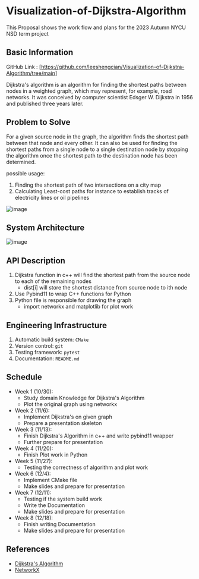 # Visualization-of-Dijkstra-Algorithm
This Proposal shows the work flow and plans for the 2023 Autumn NYCU NSD term project

## Basic Information

GitHub Link : [https://github.com/leeshengcian/Visualization-of-Dijkstra-Algorithm/tree/main]

Dijkstra's algorithm is an algorithm for finding the shortest paths between 
nodes in a weighted graph, which may represent, for example, road networks. 
It was conceived by computer scientist Edsger W. Dijkstra in 1956 and published three years later.

## Problem to Solve

For a given source node in the graph, the algorithm finds the shortest path between 
that node and every other. It can also be used for finding the shortest paths from 
a single node to a single destination node by stopping the algorithm 
once the shortest path to the destination node has been determined.

possible usage:

1. Finding the shortest path of two intersections on a city map
2. Calculating Least-cost paths for instance to establish tracks of electricity lines or oil pipelines

![image](https://github.com/leeshengcian/Visualization-of-Dijkstra-Algorithm/blob/main/image/DijkstraDemo.gif)

## System Architecture

![image](https://github.com/leeshengcian/Visualization-of-Dijkstra-Algorithm/blob/main/image/term_project_work_flow.png)

## API Description

1. Dijkstra function in c++ will find the shortest path from the source node to each of the remaining nodes
    - dist[i] will store the shortest distance from source node to ith node
2. Use Pybind11 to wrap C++ functions for Python
3. Python file is responsible for drawing the graph
    - import networkx and matplotlib for plot work

## Engineering Infrastructure

1. Automatic build system: `CMake`
2. Version control: `git`
3. Testing framework: `pytest`
4. Documentation: `README.md`

## Schedule

* Week 1 (10/30):
    - Study domain Knowledge for Dijkstra's Algorithm
    - Plot the original graph using networkx
* Week 2 (11/6):
    - Implement Dijkstra's on given graph
    - Prepare a presentation skeleton
* Week 3 (11/13):
    - Finish Dijkstra's Algorithm in c++ and write pybind11 wrapper
    - Further prepare for presentation
* Week 4 (11/20):
    - Finish Plot work in Python
* Week 5 (11/27):
    - Testing the correctness of algorithm and plot work
* Week 6 (12/4):
    - Implement CMake file
    - Make slides and prepare for presentation
* Week 7 (12/11):
    - Testing if the system build work
    - Write the Documentation
    - Make slides and prepare for presentation
* Week 8 (12/18):
    - Finish writing Documentation
    - Make slides and prepare for presentation

## References

- [Dijkstra's Algorithm](https://en.wikipedia.org/wiki/Dijkstra%27s_algorithm)
- [NetworkX](https://networkx.org/)
